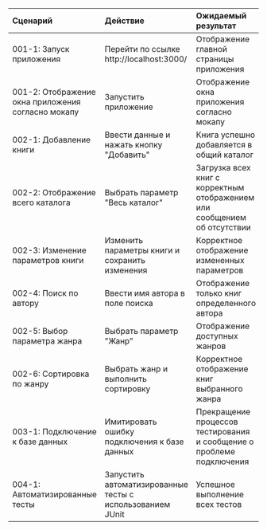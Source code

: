 | Сценарий | Действие | Ожидаемый результат | Фактический результат | Оценка |
|:---|:---|:---|:---|:---|
| 001-1: Запуск приложения | Перейти по ссылке http://localhost:3000/ | Отображение главной страницы приложения | Отображение главной страницы приложения | Тест пройден |
| 001-2: Отображение окна приложения согласно мокапу | Запустить приложение | Отображение окна приложения согласно мокапу | Несоответствие интерфейса | Тест не пройден |
| 002-1: Добавление книги | Ввести данные и нажать кнопку "Добавить" | Книга успешно добавляется в общий каталог | Книга успешно добавляется в общий каталог | Тест пройден |
| 002-2: Отображение всего каталога | Выбрать параметр "Весь каталог" | Загрузка всех книг с корректным отображением или сообщением об отсутствии | Загрузка всех книг с корректным отображением или сообщением об отсутствии | Тест пройден |
| 002-3: Изменение параметров книги | Изменить параметры книги и сохранить изменения | Корректное отображение измененных параметров | Корректное отображение измененных параметров | Тест пройден |
| 002-4: Поиск по автору | Ввести имя автора в поле поиска | Отображение только книг определенного автора | Отображение только книг определенного автора | Тест пройден |
| 002-5: Выбор параметра жанра | Выбрать параметр "Жанр" | Отображение доступных жанров | Отображение доступных жанров | Тест пройден |
| 002-6: Сортировка по жанру | Выбрать жанр и выполнить сортировку | Корректное отображение книг выбранного жанра | Корректное отображение книг выбранного жанра | Тест пройден |
| 003-1: Подключение к базе данных | Имитировать ошибку подключения к базе данных | Прекращение процессов тестирования и сообщение о проблеме подключения | Прекращение процессов тестирования и сообщение о проблеме подключения | Тест пройден |
| 004-1: Автоматизированные тесты | Запустить автоматизированные тесты с использованием JUnit | Успешное выполнение всех тестов | Успешное выполнение всех тестов | Тест пройден |
